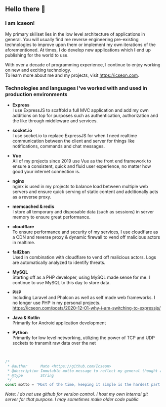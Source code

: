Hello there 👋
---

### I am Icseon!
My primary skillset lies in the low level architecture of applications in general.  You will usually find me reverse engineering pre-existing technologies to improve upon them or implement my own iterations of the aforementioned. At times, I do develop new applications which I end up publishing for the world to use.

With over a decade of programming experience, I continue to enjoy working on new and exciting technology.\
To learn more about me and my projects, visit https://icseon.com.

### Technologies and languages I've worked with and used in production environments

- **Express**\
I use ExpressJS to scaffold a full MVC application and add my own additions on top for purposes such as authentication, authorization and the like through middleware and services.

- **socket.io**\
I use socket.io to replace ExpressJS for when I need realtime communication between the client and server for things like notifications, commands and chat messages.

- **Vue**\
All of my projects since 2019 use Vue as the front end framework to ensure a consistent, quick and fluid user experience, no matter how good your internet connection is.

- **nginx**\
nginx is used in my projects to balance load between multiple web servers and ensure quick serving of static content and additionally acts as a reverse proxy.

- **memcached & redis**\
I store all temporary and disposable data (such as sessions) in server memory to ensure great performance.

- **cloudflare**\
To ensure performance and security of my services, I use cloudflare as a CDN and reverse proxy & dynamic firewall to vend off malicious actors in realtime.

- **fail2ban**\
Used in combination with cloudflare to vend off malicious actors. Logs are automatically analyzed to identify threats.

- **MySQL**\
Starting off as a PHP developer, using MySQL made sense for me. I continue to use MySQL to this day to store data.

- **PHP**\
Including Laravel and Phalcon as well as self made web frameworks. I no longer use PHP in my personal projects.\
https://icseon.com/posts/2020-12-01-why-i-am-switching-to-expressjs/

- **Java & Kotlin**\
Primarily for Android application development

- **Python**\
Primarily for low level networking, utilizing the power of TCP and UDP sockets to transmit raw data over the net


<br/>

```js
/* 
 * @author      Mato <https://github.com/Icseon>
 * @description Immutable motto message to reflect my general thought about software development
 * @type        String
 */
const motto = 'Most of the time, keeping it simple is the hardest part.';
```

_Note: I do not use github for version control. I host my own internal git server for that purpose. I may sometimes make older code public_
